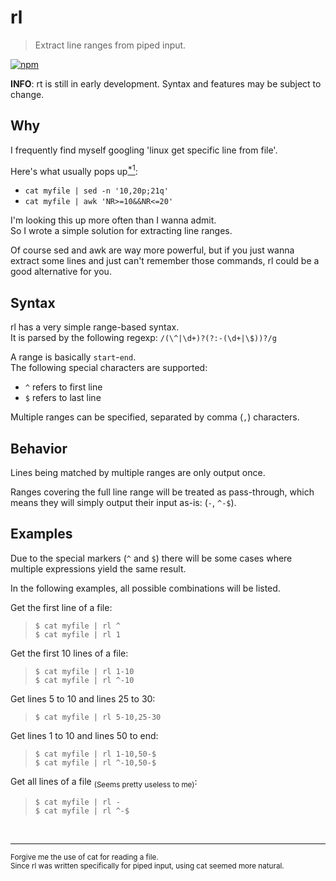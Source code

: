 # rl
> Extract line ranges from piped input.

[![npm](https://img.shields.io/npm/v/rl-util.svg?style=for-the-badge)](https://www.npmjs.com/package/rl-util)

**INFO**: rt is still in early development. Syntax and features may be subject to change.

## Why
I frequently find myself googling 'linux get specific line from file'.

Here's what usually pops up[<sup>*1</sup>](#footnotes):
- `cat myfile | sed -n '10,20p;21q'`
- `cat myfile | awk 'NR>=10&&NR<=20'`

I'm looking this up more often than I wanna admit.   
So I wrote a simple solution for extracting line ranges.

Of course sed and awk are way more powerful, but if you just wanna extract some lines and just can't remember those commands, rl could be a good alternative for you.

## Syntax
rl has a very simple range-based syntax.   
It is parsed by the following regexp: `/(\^|\d+)?(?:-(\d+|\$))?/g`

A range is basically `start`-`end`.   
The following special characters are supported:
- `^` refers to first line
- `$` refers to last line

Multiple ranges can be specified, separated by comma (`,`) characters.

## Behavior
Lines being matched by multiple ranges are only output once.

Ranges covering the full line range will be treated as pass-through, which means they will simply output their input as-is: (`-`, `^-$`).

## Examples
Due to the special markers (`^` and `$`) there will be some cases where multiple expressions yield the same result.

In the following examples, all possible combinations will be listed.

Get the first line of a file:
> `$ cat myfile | rl ^`   
> `$ cat myfile | rl 1`

Get the first 10 lines of a file:
> `$ cat myfile | rl 1-10`   
> `$ cat myfile | rl ^-10`

Get lines 5 to 10 and lines 25 to 30:
> `$ cat myfile | rl 5-10,25-30`

Get lines 1 to 10 and lines 50 to end:
> `$ cat myfile | rl 1-10,50-$`   
> `$ cat myfile | rl ^-10,50-$`

Get all lines of a file <sub>(Seems pretty useless to me)</sub>:
> `$ cat myfile | rl -`   
> `$ cat myfile | rl ^-$`

<br><hr>
<a name="footnotes"></a>
<sub>
Forgive me the use of cat for reading a file.<br>
Since rl was written specifically for piped input, using cat seemed more natural.
</sub>
